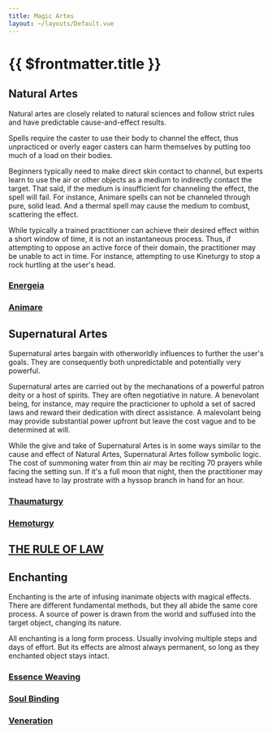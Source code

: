 ```yaml
---
title: Magic Artes
layout: ~/layouts/Default.vue
---
```


# {{ $frontmatter.title }}

## Natural Artes

Natural artes are closely related to natural sciences and follow strict rules and
have predictable cause-and-effect results.

Spells require the caster to use their body to channel the effect, thus
unpracticed or overly eager casters can harm themselves by putting too much of a
load on their bodies.

Beginners typically need to make direct skin contact to channel, but experts
learn to use the air or other objects as a medium to indirectly contact the
target. That said, if the medium is insufficient for channeling the effect, the
spell will fail. For instance, Animare spells can not be channeled through pure,
solid lead. And a thermal spell may cause the medium to combust, scattering the
effect.

While typically a trained practitioner can achieve their desired effect within a
short window of time, it is not an instantaneous process. Thus, if attempting to
oppose an active force of their domain, the practitioner may be unable to act in
time. For instance, attempting to use Kineturgy to stop a rock hurtling at the
user's head.

### [Energeia](magic/energeia)

### [Animare](magic/animare)

## Supernatural Artes

Supernatural artes bargain with otherworldly influences to further the user's
goals. They are consequently both unpredictable and potentially very powerful.

Supernatural artes are carried out by the mechanations of a powerful patron deity
or a host of spirits. They are often negotiative in nature. A benevolant being,
for instance, may require the practicioner to uphold a set of sacred laws and
reward their dedication with direct assistance. A malevolant being may provide
substantial power upfront but leave the cost vague and to be determined at will.

While the give and take of Supernatural Artes is in some ways similar to the
cause and effect of Natural Artes, Supernatural Artes follow symbolic logic. The
cost of summoning water from thin air may be reciting 70 prayers while facing
the setting sun. If it's a full moon that night, then the practitioner may
instead have to lay prostrate with a hyssop branch in hand for an hour.

### [Thaumaturgy](magic/thaumaturgy)

### [Hemoturgy](magic/hemoturgy)

## [THE RULE OF LAW](magic/rule-of-law)

## Enchanting

Enchanting is the arte of infusing inanimate objects with magical effects. There
are different fundamental methods, but they all abide the same core process. A
source of power is drawn from the world and suffused into the target object,
changing its nature.

All enchanting is a long form process. Usually involving multiple steps and days
of effort. But its effects are almost always permanent, so long as they
enchanted object stays intact.

### [Essence Weaving](magic/essence-weaving)

### [Soul Binding](magic/soul-binding)

### [Veneration](magic/veneration)
